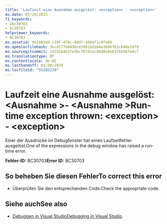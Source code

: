 ```yaml
---
title: 'Laufzeit eine Ausnahme ausgelöst: <exception> - <exception>'
ms.date: 07/20/2015
f1_keywords:
- vbc30703
- bc30703
helpviewer_keywords:
- BC30703
ms.assetid: da1b82ed-c39f-476c-8ddf-4504f1c9fe66
ms.openlocfilehash: 3bcd177b0436ce5d61bd184a3b06761c640e2d79
ms.sourcegitcommit: 14355b4b2fe5bcf874cac96d0a9e6376b567e4c7
ms.translationtype: MT
ms.contentlocale: de-DE
ms.lasthandoff: 01/30/2019
ms.locfileid: "55285239"
---
```

# <a name="run-time-exception-thrown-exception---exception"></a><span data-ttu-id="e8b4a-102">Laufzeit eine Ausnahme ausgelöst: \<Ausnahme >- \<Ausnahme ></span><span class="sxs-lookup"><span data-stu-id="e8b4a-102">Run-time exception thrown: \<exception> - \<exception></span></span>
<span data-ttu-id="e8b4a-103">Einer der Ausdrücke im Debugfenster hat einen Laufzeitfehler ausgelöst.</span><span class="sxs-lookup"><span data-stu-id="e8b4a-103">One of the expressions in the debug window has raised a run-time error.</span></span>  
  
 <span data-ttu-id="e8b4a-104">**Fehler-ID:** BC30703</span><span class="sxs-lookup"><span data-stu-id="e8b4a-104">**Error ID:** BC30703</span></span>  
  
## <a name="to-correct-this-error"></a><span data-ttu-id="e8b4a-105">So beheben Sie diesen Fehler</span><span class="sxs-lookup"><span data-stu-id="e8b4a-105">To correct this error</span></span>  
  
-   <span data-ttu-id="e8b4a-106">Überprüfen Sie den entsprechenden Code.</span><span class="sxs-lookup"><span data-stu-id="e8b4a-106">Check the appropriate code.</span></span>  
  
## <a name="see-also"></a><span data-ttu-id="e8b4a-107">Siehe auch</span><span class="sxs-lookup"><span data-stu-id="e8b4a-107">See also</span></span>
- [<span data-ttu-id="e8b4a-108">Debuggen in Visual Studio</span><span class="sxs-lookup"><span data-stu-id="e8b4a-108">Debugging in Visual Studio</span></span>](/visualstudio/debugger/debugging-in-visual-studio)
